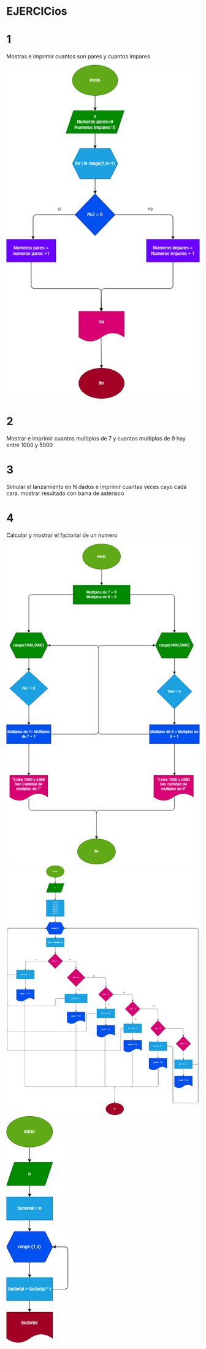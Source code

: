 # EJERCICios
# 1
Mostras e imprimir cuantos son pares y cuantos impares
 
![Diagrama de flujo](diagrama1.png "Diagrama de flujo")
# 2
Mostrar e imprimir cuantos multiplos de 7 y cuantos multiplos de 9 hay entre 1000 y 5000

# 3
Simular el lanzamiento en N dados e imprimir cuantas veces cayo cada cara. mostrar resultado con barra de asterisco

# 4 
Calcular y mostrar el factorial de un numero 


![Diagrama de flujo](diagrama2.png "Diagrama de flujo")
![Diagrama de flujo](diagrama3.png "Diagrama de flujo")
![Diagrama de flujo](diagrama4.png "Diagrama de flujo")



